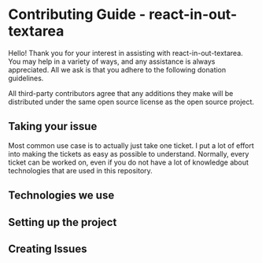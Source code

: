 # Contributing Guide - react-in-out-textarea

Hello! Thank you for your interest in assisting with react-in-out-textarea. You may help in a variety of ways, and any assistance is always appreciated. All we ask is that you adhere to the following donation guidelines.

All third-party contributors agree that any additions they make will be distributed under the same open source license as the open source project.

## Taking your issue

Most common use case is to actually just take one ticket. I put a lot of effort into making the tickets as easy as possible to understand. Normally, every ticket can be worked on, even if you do not have a lot of knowledge about technologies that are used in this repository.

## Technologies we use



## Setting up the project



## Creating Issues

